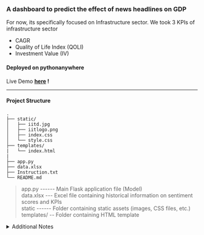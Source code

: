 ### A dashboard to predict the effect of news headlines on GDP

For now, its specifically focused on Infrastructure sector. We took 3 KPIs of infrastructure sector<br>
- CAGR 
- Quality of Life Index (QOLI)
- Investment Value (IV)

#### Deployed on pythonanywhere

Live Demo **[here](4vinn.pythonanywhere.com) !**

---

#### Project Structure

```
.
├── static/
│   ├── iitd.jpg
│   ├── iitlogo.png
│   ├── index.css
│   └── style.css
├── templates/
|   └── index.html
|    
├── app.py
├── data.xlsx
├── Instruction.txt
└── README.md

```
> app.py ------ Main Flask application file (Model) <br>
> data.xlsx --- Excel file containing historical information on sentiment scores and KPIs <br>
> static ------ Folder containing static assets (images, CSS files, etc.) <br>
> templates/ -- Folder containing HTML template <br>

<details> 
<summary> Additional Notes </summary>

**Model Training and Prediction Process**

- **Data Preparation:**
Loaded data from `data.xlsx` containing historical information on sentiment scores, CAGR, Quality of Life Index (QOLI), and Investment Value (IV).
`Extracted and reshaped the data` for input features (X: sentiment scores) and target variables (Y_cagr, Y_ql, Y_iv).

- **Data Standardization:**
Applied `Z-score normalization` to standardize data for both input sentiment scores and each KPI (CAGR, QOLI, IV).
Ensured consistency in scale across features to improve model training.

- **Linear Regression Model Training:**
Utilized `LinearRegression` from scikit-learn to `train three separate models for predicting each KPIs`: CAGR, QOLI, and IV.
Each model was fitted using the standardized sentiment scores (X) as input and the corresponding standardized KPI values as target (Y_cagr, Y_ql, Y_iv).

- **Prediction Function:**
Created a function `predictCAGR_QOLI_IV` to predict the KPI values given a sentiment score as input.
The `function takes a sentiment score`, predicts the standardized values using the trained models, and then transforms them back to the original scale.

- **Web Interface:**
Developed a web-based dashboard using `Flask`, where users can input news headlines via a user-friendly interface.
Incorporated a sentiment analysis library (`TextBlob`) to extract sentiment polarity from the provided news headline.

- **Prediction Process:**
Upon submitting a news headline, the application `extracts the sentiment` and uses the trained models to predict the impact on CAGR, QOLI, and IV.
Predicted values are then rounded to four decimal places for clarity and presented on the web page.

</details>